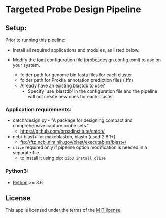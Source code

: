 # Targeted Probe Design Pipeline

## Setup:
Prior to running this pipeline:
* Install all required applications and modules, as listed below.

* Modify the [toml](https://docs.python.org/3.6/library/sqlite3.html) configuration file (probe_design.config.toml) to use on your system.
  * folder path for genome bin fasta files for each cluster
  * folder path for Prokka annotation prediction files (.ffn)
  * Already have an existing blastdb to use?
    * Specify 'use_blastdb' in the configuration file and the pipeline will not create
        new ones for each cluster.

### Application requirements:
* catch/design.py - "A package for designing compact and comprehensive capture probe sets."
  * https://github.com/broadinstitute/catch/
* ncbi-blast+ for makeblastdb, blastn (used 2.8.1+)
  * ftp://ftp.ncbi.nlm.nih.gov/blast/executables/blast+/
* `clize` required only if pipeline option modification is needed in a separate file.
  * to install it using pip:  `pip3 install clize`


### Python3:
* [Python](https://www.python.org) &gt;= 3.6
## License
This app is licensed under the terms of the [MIT license](./LICENSE).
